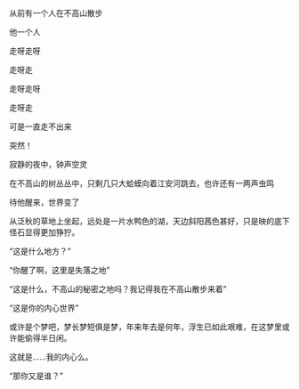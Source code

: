 从前有一个人在不高山散步

他一个人

走呀走呀

走呀走

走呀走呀

走呀走

可是一直走不出来

突然！

寂静的夜中，钟声空灵

在不高山的树丛丛中，只剩几只大蛤蟆向着江安河跳去，也许还有一两声虫鸣

待他醒来，世界变了

从泛秋的草地上坐起，远处是一片水鸭色的湖，天边斜阳茜色甚好，只是映的底下怪石显得更加狰狞。

“这是什么地方？”

“你醒了啊，这里是失落之地”

“这是什么，不高山的秘密之地吗？我记得我在不高山散步来着”

“这是你的内心世界”

或许是个梦吧，梦长梦短俱是梦，年来年去是何年，浮生已如此艰难，在这梦里或许能偷得半日闲。

这就是……我的内心么。

“那你又是谁？”	

